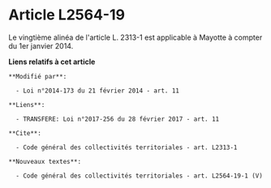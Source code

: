 # Article L2564-19

Le vingtième alinéa de l'article L. 2313-1 est applicable à Mayotte à compter du 1er janvier 2014.

**Liens relatifs à cet article**

	**Modifié par**:

	  - Loi n°2014-173 du 21 février 2014 - art. 11

	**Liens**:

	  - TRANSFERE: Loi n°2017-256 du 28 février 2017 - art. 11

	**Cite**:

	  - Code général des collectivités territoriales - art. L2313-1

	**Nouveaux textes**:

	  - Code général des collectivités territoriales - art. L2564-19-1 (V)
